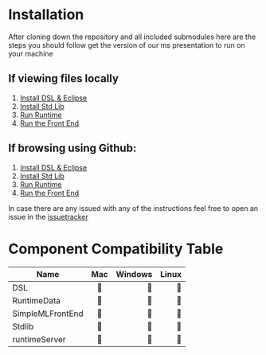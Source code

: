 # Installation
After cloning down the repository and all included submodules here are the steps you should follow get the version of our ms presentation to run on your machine

## If viewing files locally
1. [Install DSL & Eclipse](../DSL/docs/md/development/developingWithEclipse.md)  
2. [Install Std Lib](../Stdlib/README.md)  
3. [Run Runtime](Runtime-Server.md)  
4. [Run the Front End](../SimpleMLFrontend/README.md)

## If browsing using Github:
1. [Install DSL & Eclipse](https://github.com/Simple-ML/DSL/blob/master/docs/md/development/developingWithEclipse.md)  
2. [Install Std Lib](https://github.com/Simple-ML/Stdlib/blob/master/README.md)  
3. [Run Runtime](https://github.com/Anzumana/Simple-ML/wiki/Runtime-Server)  
4. [Run the Front End](https://github.com/Anzumana/SimpleMLFrontEnd/blob/master/README.md)

In case there are any issued with any of the instructions feel free to open an issue in the [issuetracker](https://github.com/Anzumana/Simple-ML/issues)

# Component Compatibility Table

| Name| Mac           | Windows  |Linux|
| ------------- |:-------------:| -----:|-----:|
| DSL								|:cookie:| :cookie:|	:cookie:|
| RuntimeData				|:cookie:| :cookie: |:cookie:|
| SimpleMLFrontEnd	|:cookie:| :cookie: |:cookie:|
| Stdlib						|			:cookie: |  :cookie:|:cookie:|
| runtimeServer			|:cookie: |  :cookie: |:cookie:|